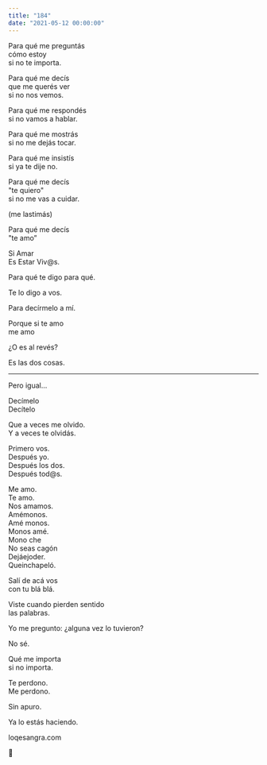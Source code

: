 ```yaml
---
title: "184"
date: "2021-05-12 00:00:00"
---
```


Para qué me preguntás\
cómo estoy\
si no te importa.

Para qué me decís\
que me querés ver\
si no nos vemos.

Para qué me respondés\
si no vamos a hablar.

Para qué me mostrás\
si no me dejás tocar.

Para qué me insistís\
si ya te dije no.

Para qué me decís\
"te quiero"\
si no me vas a cuidar.

(me lastimás)

Para qué me decís\
"te amo”

Si Amar\
Es Estar Viv@s.

Para qué te digo para qué.

Te lo digo a vos.

Para decírmelo a mí.

Porque si te amo\
me amo

¿O es al revés?

Es las dos cosas.

---

Pero igual...

Decímelo\
Decítelo

Que a veces me olvido.\
Y a veces te olvidás.

Primero vos.\
Después yo.\
Después los dos.\
Después tod@s.

Me amo.\
Te amo.\
Nos amamos.\
Amémonos.\
Amé monos.\
Monos amé.\
Mono che\
No seas cagón\
Dejáejoder.\
Queinchapeló.

Salí de acá vos\
con tu blá blá.

Viste cuando pierden sentido\
las palabras.

Yo me pregunto: ¿alguna vez lo tuvieron?

No sé.

Qué me importa\
si no importa.

Te perdono.\
Me perdono.

Sin apuro.

Ya lo estás haciendo.

loqesangra.com

🤗
